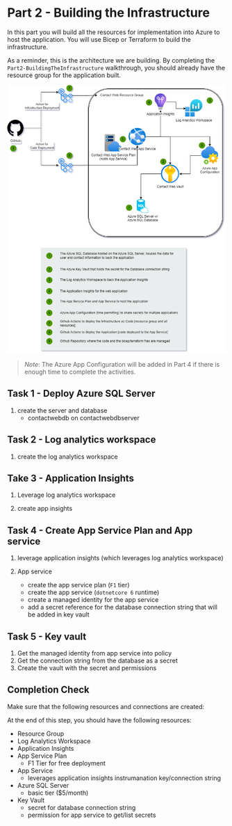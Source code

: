 # Part 2 - Building the Infrastructure

In this part you will build all the resources for implementation into Azure to host the application.  You will use Bicep or Terraform to build the infrastructure.

As a reminder, this is the architecture we are building.  By completing the `Part2-BuildingTheInfrastructure` walkthrough, you should already have the resource group for the application built.

!["Overall Architecture"](images/ContactWeb.drawio.png)

>*Note*: The Azure App Configuration will be added in Part 4 if there is enough time to complete the activities.

## Task 1 - Deploy Azure SQL Server

1. create the server and database
    - contactwebdb on contactwebdbserver

## Task 2 - Log analytics workspace

1. create the log analytics workspace

## Take 3 - Application Insights

1. Leverage log analytics workspace

1. create app insights

## Task 4 - Create App Service Plan and App service

1. leverage application insights (which leverages log analytics workspace)

1. App service
    - create the app service plan (`F1` tier)
    - create the app service (`dotnetcore 6` runtime)
    - create a managed identity for the app service
    - add a secret reference for the database connection string that will be added in key vault

## Task 5 - Key vault

1. Get the managed identity from app service into policy
1. Get the connection string from the database as a secret
1. Create the vault with the secret and permissions

## Completion Check

Make sure that the following resources and connections are created:

At the end of this step, you should have the following resources:
- Resource Group
- Log Analytics Workspace
- Application Insights
- App Service Plan
    - F1 Tier for free deployment
- App Service
    - leverages application insights instrumanation key/connection string
- Azure SQL Server
    - basic tier ($5/month)
- Key Vault
    - secret for database connection string
    - permission for app service to get/list secrets






